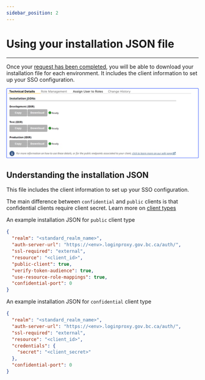 ```yaml
---
sidebar_position: 2
---
```


# Using your installation JSON file

---

Once your [request has been completed](https://bcgov.github.io/sso-request), you will be able to download your installation file for each environment. It includes the client information to set up your SSO configuration.

![technical detail with installation json](tech-detail-installation-json.png)

## Understanding the installation JSON

This file includes the client information to set up your SSO configuration.

The main difference between `confidential` and `public` clients is that confidential clients require client secret. Learn more on [client types](client-types)

An example installation JSON for `public` client type

```json
{
  "realm": "<standard_realm_name>",
  "auth-server-url": "https://<env>.loginproxy.gov.bc.ca/auth/",
  "ssl-required": "external",
  "resource": "<client_id>",
  "public-client": true,
  "verify-token-audience": true,
  "use-resource-role-mappings": true,
  "confidential-port": 0
}
```

An example installation JSON for `confidential` client type

```json
{
  "realm": "<standard_realm_name>",
  "auth-server-url": "https://<env>.loginproxy.gov.bc.ca/auth/",
  "ssl-required": "external",
  "resource": "<client_id>",
  "credentials": {
    "secret": "<client_secret>"
  },
  "confidential-port": 0
}
```
